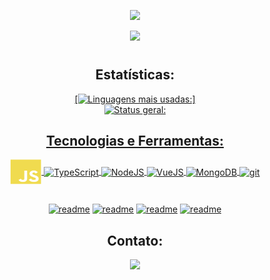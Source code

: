 
<div align="center">
  <p><img src="https://readme-typing-svg.demolab.com/?lines=< / >%20&font=Fira%20Code&center=true&width=440&height=45&color=white&vCenter=true&size=22&pause=3000"</p>
  <p><img src="https://readme-typing-svg.demolab.com/?lines=.%20.%20.%20&font=Fira%20Code&center=true&width=440&height=45&color=white&vCenter=true&size=22&pause=3000"</p>
  <h1></h1>
</div>

<div align="center">
  <h2>Estatísticas:</h2>
  <a href="https://github.com/Guallter">
    
  [![Linguagens mais usadas:](https://github-readme-stats.vercel.app/api/top-langs/?username=gualteralbino&layout=compact&langs_count=10&theme=github_dark&custom_title=Linguagems%20Mais%20Utilizadas&count_private=true)] 
  <br>
  ![Status geral:](https://github-readme-stats.vercel.app/api?username=gualteralbino&show_icons=true&theme=github_dark&count_private=true&rank_icon=github&custom_title=Atividade)
  <br>
</div>
  
<div align="center" style="display: inline_block"> 
  <h2>Tecnologias e Ferramentas:</h2>
  <img align="center" alt="Js" height="40" width="50" src="https://raw.githubusercontent.com/devicons/devicon/master/icons/javascript/javascript-plain.svg">
  <img align="center" alt="TypeScript" height="40" width="50" src="https://cdn.jsdelivr.net/gh/devicons/devicon/icons/typescript/typescript-original.svg" />
  <img align="center" alt="NodeJS" height="40" width="50" src="https://cdn.jsdelivr.net/gh/devicons/devicon/icons/nodejs/nodejs-original.svg">
  <img align="center" alt="VueJS" height="40" width="50" src="https://cdn.jsdelivr.net/gh/devicons/devicon/icons/vuejs/vuejs-original.svg" />
  <img align="center" alt="MongoDB" height="40" width="50" src="https://cdn.jsdelivr.net/gh/devicons/devicon/icons/mongodb/mongodb-original.svg">
  <img align="center" alt="git"  height="40" width="50" src="https://cdn.jsdelivr.net/gh/devicons/devicon/icons/git/git-original.svg" />
</div>
<br>
<div align="center" heigth="40" width="50">

 [![readme](https://github-readme-stats.vercel.app/api/pin/?username=gualteralbino&repo=Karto&theme=react)](https://github.com/GualterAlbino/Karto)
 [![readme](https://github-readme-stats.vercel.app/api/pin/?username=gualteralbino&repo=Abacus&theme=react)](https://github.com/GualterAlbino/Abacus)
 [![readme](https://github-readme-stats.vercel.app/api/pin/?username=gualteralbino&repo=CarteiraDeInvestimentos&theme=react)](https://github.com/GualterAlbino/CarteiraDeInvestimentos)
 [![readme](https://github-readme-stats.vercel.app/api/pin/?username=gualteralbino&repo=ChatBot&theme=react)](https://github.com/GualterAlbino/ChatBot)


  
</div>
 <!--[!Snake animation](https://github.com/GualterAlbino/GualterAlbino/blob/output/github-contribution-grid-snake.svg)-->

  
<div align="center">
  <h2>Contato:</h2>
  <a href="https://www.linkedin.com/in/gualter-albino-139851204/" target="_blank"><img src="https://img.shields.io/badge/-LinkedIn-%230077B5?style=for-the-badge&logo=linkedin&logoColor=white" target="_blank"></a>
</div> 

                                                                                                                            

 
